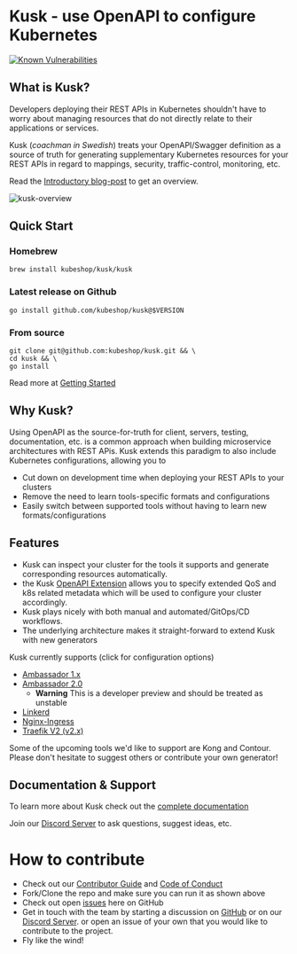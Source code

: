 # Kusk - use OpenAPI to configure Kubernetes

[![Known Vulnerabilities](https://snyk.io/test/github/kubeshop/kusk/badge.svg)](https://snyk.io/test/github/kubeshop/kusk)

## What is Kusk?

Developers deploying their REST APIs in Kubernetes shouldn't have to worry about managing resources that do not directly
relate to their applications or services.

Kusk (_coachman in Swedish_) treats your OpenAPI/Swagger definition as a source of truth for generating 
supplementary Kubernetes resources for your REST APIs in regard to mappings, security, traffic-control, monitoring, etc.

Read the [Introductory blog-post](https://medium.com/kubeshop-i/hello-kusk-openapi-for-kubernetes-19be94fc1e91) to get an overview.

![kusk-overview](https://user-images.githubusercontent.com/14029650/129193622-b5f06b8d-845d-4b1e-adaf-34dd7b3e0108.png)

## Quick Start

### Homebrew
`brew install kubeshop/kusk/kusk`

### Latest release on Github
`go install github.com/kubeshop/kusk@$VERSION`

### From source
```shell
git clone git@github.com:kubeshop/kusk.git && \
cd kusk && \
go install
```

Read more at [Getting Started](https://kubeshop.github.io/kusk/getting-started/)

## Why Kusk?

Using OpenAPI as the source-for-truth for client, servers, testing, documentation, etc. is a common approach when 
building microservice architectures with REST APis. Kusk extends this paradigm to also include Kubernetes configurations, 
allowing you to 
- Cut down on development time when deploying your REST APIs to your clusters
- Remove the need to learn tools-specific formats and configurations
- Easily switch between supported tools without having to learn new formats/configurations

## Features

- Kusk can inspect your cluster for the tools it supports and generate corresponding resources automatically.
- the Kusk [OpenAPI Extension](https://kubeshop.github.io/kusk/openapi-extension/) allows you to specify extended QoS and k8s related metadata which will be used
  to configure your cluster accordingly.
- Kusk plays nicely with both manual and automated/GitOps/CD workflows.
- The underlying architecture makes it straight-forward to extend Kusk with new generators

Kusk currently supports (click for configuration options)
- [Ambassador 1.x](https://kubeshop.github.io/kusk/ambassador/)
- [Ambassador 2.0](https://kubeshop.github.io/kusk/ambassador/)
  - **Warning** This is a developer preview and should be treated as unstable
- [Linkerd](https://kubeshop.github.io/kusk/linkerd/)
- [Nginx-Ingress](https://kubeshop.github.io/kusk/nginx-ingress/)
- [Traefik V2 (v2.x)](https://kubeshop.github.io/kusk/traefik/)

Some of the upcoming tools we'd like to support are Kong and Contour. Please don't hesitate to 
suggest others or contribute your own generator!

## Documentation & Support

To learn more about Kusk check out the [complete documentation](https://kubeshop.github.io/kusk/)

Join our [Discord Server](https://discord.gg/uNuhy6GDyn) to ask questions, suggest ideas, etc.

# How to contribute

- Check out our [Contributor Guide](https://github.com/kubeshop/.github/blob/main/CONTRIBUTING.md) and
  [Code of Conduct](https://github.com/kubeshop/.github/blob/main/CODE_OF_CONDUCT.md)
- Fork/Clone the repo and make sure you can run it as shown above
- Check out open [issues](https://github.com/kubeshop/kusk/issues) here on GitHub
- Get in touch with the team by starting a discussion on [GitHub](https://github.com/kubeshop/kusk/discussions) or on our [Discord Server](https://discord.gg/uNuhy6GDyn).
  or open an issue of your own that you would like to contribute to the project.
- Fly like the wind!
